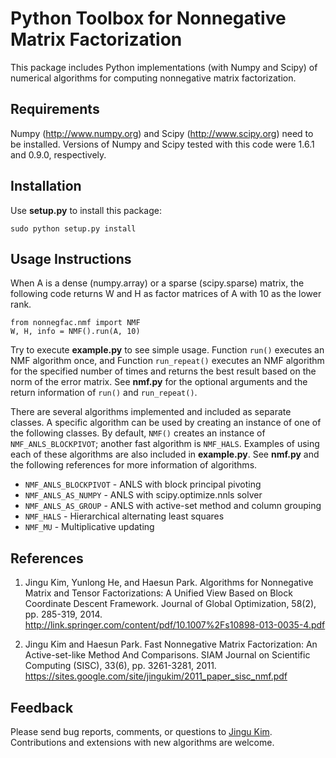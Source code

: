 Python Toolbox for Nonnegative Matrix Factorization
====================

This package includes Python implementations (with Numpy and Scipy) of
numerical algorithms for computing nonnegative matrix factorization.

Requirements
------------

Numpy (http://www.numpy.org) and Scipy (http://www.scipy.org) need to be
installed.  Versions of Numpy and Scipy tested with this code were 1.6.1 and
0.9.0, respectively.

Installation
------------

Use **setup.py** to install this package:

    sudo python setup.py install

Usage Instructions
------------

When A is a dense (numpy.array) or a sparse (scipy.sparse) matrix, the
following code returns W and H as factor matrices of A with 10 as the lower
rank.

    from nonnegfac.nmf import NMF
    W, H, info = NMF().run(A, 10)

Try to execute **example.py** to see simple usage.  Function `run()` executes
an NMF algorithm once, and Function `run_repeat()` executes an NMF algorithm
for the specified number of times and returns the best result based on the
norm of the error matrix. See **nmf.py** for the optional arguments and the
return information of `run()` and `run_repeat()`.

There are several algorithms implemented and included as separate classes. A
specific algorithm can be used by creating an instance of one of the following
classes. By default, `NMF()` creates an instance of `NMF_ANLS_BLOCKPIVOT`;
another fast algorithm is `NMF_HALS`.  Examples of using each of these
algorithms are also included in **example.py**.  See **nmf.py** and the
following references for more information of algorithms.

* `NMF_ANLS_BLOCKPIVOT` - ANLS with block principal pivoting
* `NMF_ANLS_AS_NUMPY`   - ANLS with scipy.optimize.nnls solver
* `NMF_ANLS_AS_GROUP`   - ANLS with active-set method and column grouping
* `NMF_HALS`            - Hierarchical alternating least squares
* `NMF_MU`              - Multiplicative updating

References
----------
1. Jingu Kim, Yunlong He, and Haesun Park.
   Algorithms for Nonnegative Matrix and Tensor Factorizations:
   A Unified View Based on Block Coordinate Descent Framework.
   Journal of Global Optimization, 58(2), pp. 285-319, 2014.
   http://link.springer.com/content/pdf/10.1007%2Fs10898-013-0035-4.pdf

2. Jingu Kim and Haesun Park.
   Fast Nonnegative Matrix Factorization: An Active-set-like Method
   And Comparisons.
   SIAM Journal on Scientific Computing (SISC), 33(6), pp. 3261-3281, 2011.
   https://sites.google.com/site/jingukim/2011_paper_sisc_nmf.pdf

Feedback
--------
Please send bug reports, comments, or questions to [Jingu Kim](mailto:jingu.kim@nokia.com).
Contributions and extensions with new algorithms are welcome.
